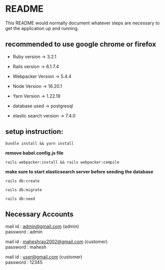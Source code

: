 # README

This README would normally document whatever steps are necessary to get the
application up and running.

## recommended to use google chrome or firefox

* Ruby version -> 3.2.1

* Rails version -> 6.1.7.4

* Webpacker Version -> 5.4.4

* Node Version -> 16.20.1

* Yarn Version -> 1.22.19

* database used -> postgresql

* elastic search version -> 7.4.0


## setup instruction:

```bundle install && yarn install```

**remove babel.config.js file**

```rails webpacker:install && rails webpacker:compile```

**make sure to start elasticsearch server before seeding the database**

```rails db:create```

```rails db:migrate```

```rails db:seed```

## Necessary Accounts

mail id : admin@gmail.com  (admin)
<br>
password : admin

mail id : maheshrao2002@gmail.com  (customer)
<br>
password : mahesh

mail id : user@gmail.com  (customer)
<br>
password : 12345







